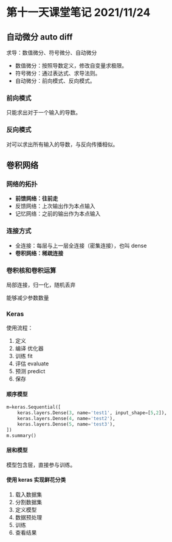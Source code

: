 # 第十一天课堂笔记 2021/11/24

## 自动微分 auto diff

求导：数值微分、符号微分、自动微分

- 数值微分：按照导数定义，修改自变量求极限。
- 符号微分：通过表达式、求导法则。
- 自动微分：前向模式、反向模式。

### 前向模式

只能求出对于一个输入的导数。

### 反向模式

对可以求出所有输入的导数，与反向传播相似。

## 卷积网络

### 网络的拓扑

- **前馈网络：往前走**
- 反馈网络：上次输出作为本点输入
- 记忆网络：之前的输出作为本点输入

### 连接方式

- 全连接：每层与上一层全连接（密集连接），也叫 dense
- **卷积网络：稀疏连接**

### 卷积核和卷积运算

局部连接，归一化，随机丢弃

能够减少参数数量

### Keras

使用流程：

1. 定义
2. 编译 优化器
3. 训练 fit
4. 评估 evaluate
5. 预测 predict
6. 保存

#### 顺序模型

```python
m=keras.Sequential([
    keras.layers.Dense(3, name='test1', input_shape=[5,2]),
    keras.layers.Dense(4, name='test2'),
    keras.layers.Dense(5, name='test3'),
])
m.summary()
```

#### 层和模型

模型包含层，直接参与训练。

#### 使用 keras 实现鲜花分类

1. 载入数据集
2. 分割数据集
3. 定义模型
4. 数据预处理
5. 训练
6. 查看结果
